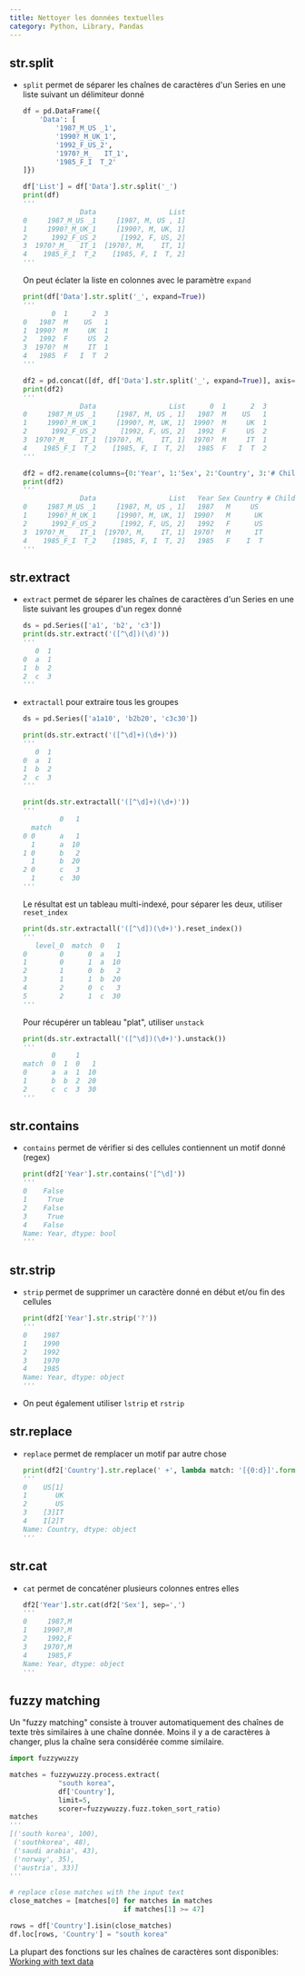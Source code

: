 ```yaml
---
title: Nettoyer les données textuelles
category: Python, Library, Pandas
---
```


## str.split

* `split` permet de séparer les chaînes de caractères d'un Series en une liste suivant un délimiteur donné

  ``` python
  df = pd.DataFrame({
      'Data': [
          '1987_M_US _1',
          '1990?_M_UK_1',
          '1992_F_US_2',
          '1970?_M_   IT_1',
          '1985_F_I  T_2'
  ]})

  df['List'] = df['Data'].str.split('_')
  print(df)
  '''
                Data                  List
  0     1987_M_US _1     [1987, M, US , 1]
  1     1990?_M_UK_1     [1990?, M, UK, 1]
  2      1992_F_US_2      [1992, F, US, 2]
  3  1970?_M_   IT_1  [1970?, M,    IT, 1]
  4    1985_F_I  T_2    [1985, F, I  T, 2]
  '''
  ```

  On peut éclater la liste en colonnes avec le paramètre `expand`

  ``` python
  print(df['Data'].str.split('_', expand=True))
  '''
         0  1      2  3
  0   1987  M    US   1
  1  1990?  M     UK  1
  2   1992  F     US  2
  3  1970?  M     IT  1
  4   1985  F   I  T  2
  '''

  df2 = pd.concat([df, df['Data'].str.split('_', expand=True)], axis=1)
  print(df2)
  '''
                Data                  List      0  1      2  3
  0     1987_M_US _1     [1987, M, US , 1]   1987  M    US   1
  1     1990?_M_UK_1     [1990?, M, UK, 1]  1990?  M     UK  1
  2      1992_F_US_2      [1992, F, US, 2]   1992  F     US  2
  3  1970?_M_   IT_1  [1970?, M,    IT, 1]  1970?  M     IT  1
  4    1985_F_I  T_2    [1985, F, I  T, 2]   1985  F   I  T  2
  '''

  df2 = df2.rename(columns={0:'Year', 1:'Sex', 2:'Country', 3:'# Children'})
  print(df2)
  '''
                Data                  List   Year Sex Country # Children
  0     1987_M_US _1     [1987, M, US , 1]   1987   M     US           1
  1     1990?_M_UK_1     [1990?, M, UK, 1]  1990?   M      UK          1
  2      1992_F_US_2      [1992, F, US, 2]   1992   F      US          2
  3  1970?_M_   IT_1  [1970?, M,    IT, 1]  1970?   M      IT          1
  4    1985_F_I  T_2    [1985, F, I  T, 2]   1985   F    I  T          2
  '''
  ```

## str.extract

* `extract` permet de séparer les chaînes de caractères d'un Series en une liste suivant les groupes d'un regex donné

  ``` python
  ds = pd.Series(['a1', 'b2', 'c3'])
  print(ds.str.extract('([^\d])(\d)'))
  '''
     0  1
  0  a  1
  1  b  2
  2  c  3
  '''
  ```

* `extractall` pour extraire tous les groupes

  ``` python
  ds = pd.Series(['a1a10', 'b2b20', 'c3c30'])

  print(ds.str.extract('([^\d]+)(\d+)'))
  '''
     0  1
  0  a  1
  1  b  2
  2  c  3
  '''

  print(ds.str.extractall('([^\d]+)(\d+)'))
  '''
           0   1
    match
  0 0      a   1
    1      a  10
  1 0      b   2
    1      b  20
  2 0      c   3
    1      c  30
  '''
  ```

  Le résultat est un tableau multi-indexé, pour séparer les deux, utiliser `reset_index`

  ``` python
  print(ds.str.extractall('([^\d])(\d+)').reset_index())
  '''
     level_0  match  0   1
  0        0      0  a   1
  1        0      1  a  10
  2        1      0  b   2
  3        1      1  b  20
  4        2      0  c   3
  5        2      1  c  30
  '''
  ```

  Pour récupérer un tableau "plat", utiliser `unstack`

  ``` python
  print(ds.str.extractall('([^\d])(\d+)').unstack())
  '''
         0     1    
  match  0  1  0   1
  0      a  a  1  10
  1      b  b  2  20
  2      c  c  3  30
  '''
  ```

## str.contains

* `contains` permet de vérifier si des cellules contiennent un motif donné (regex)

  ``` python
  print(df2['Year'].str.contains('[^\d]'))
  '''
  0    False
  1     True
  2    False
  3     True
  4    False
  Name: Year, dtype: bool
  '''
  ```

## str.strip

* `strip` permet de supprimer un caractère donné en début et/ou fin des cellules

  ``` python
  print(df2['Year'].str.strip('?'))
  '''
  0    1987
  1    1990
  2    1992
  3    1970
  4    1985
  Name: Year, dtype: object
  '''
  ```

* On peut également utiliser `lstrip` et `rstrip`

## str.replace

* `replace` permet de remplacer un motif par autre chose

  ``` python
  print(df2['Country'].str.replace(' +', lambda match: '[{0:d}]'.format(len(match.group(0))) ))
  '''
  0    US[1]
  1       UK
  2       US
  3    [3]IT
  4    I[2]T
  Name: Country, dtype: object
  '''
  ```

## str.cat

* `cat` permet de concaténer plusieurs colonnes entres elles

  ``` python
  df2['Year'].str.cat(df2['Sex'], sep=',')
  '''
  0     1987,M
  1    1990?,M
  2     1992,F
  3    1970?,M
  4     1985,F
  Name: Year, dtype: object
  '''
  ```

## fuzzy matching

Un "fuzzy matching" consiste à trouver automatiquement des chaînes de texte très similaires à une chaîne donnée. Moins il y a de caractères à changer, plus la chaîne sera considérée comme similaire.

``` python
import fuzzywuzzy

matches = fuzzywuzzy.process.extract(
            "south korea",
            df['Country'],
            limit=5,
            scorer=fuzzywuzzy.fuzz.token_sort_ratio)
matches
'''
[('south korea', 100),
 ('southkorea', 48),
 ('saudi arabia', 43),
 ('norway', 35),
 ('austria', 33)]
'''

# replace close matches with the input text
close_matches = [matches[0] for matches in matches
                            if matches[1] >= 47]

rows = df['Country'].isin(close_matches)
df.loc[rows, 'Country'] = "south korea"
```

La plupart des fonctions sur les chaînes de caractères sont disponibles: [Working with text data](https://pandas.pydata.org/pandas-docs/stable/user_guide/text.html#method-summary)
